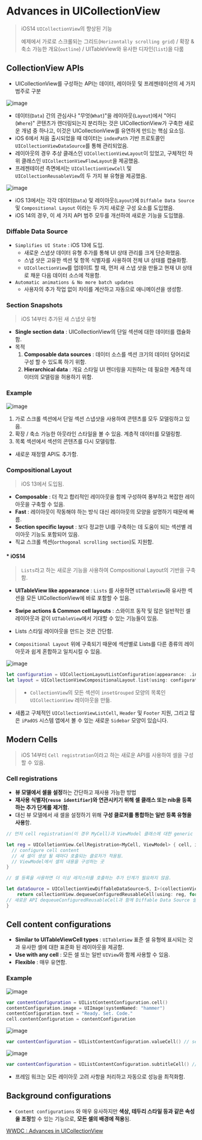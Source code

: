 # Advances in UICollectionView

> iOS14 `UICollectionView`의 향상된 기능
>
> 예제에서 가로로 스크롤되는 그리드(`Horizontally scrolling grid`) / 확장 & 축소 가능한 개요(`outline`) / UITableView와 유사한 디자인(`list`)을 다룸



## CollectionView APIs

* UICollectionView를 구성하는 API는 데이터, 레이아웃 및 프레젠테이션의 세 가지 범주로 구분

![image](https://user-images.githubusercontent.com/12438429/104872070-2a9c9680-5990-11eb-8027-2d64ac1d9a47.png)

* 데이터(`Data`) 간의 관심사나 "무엇(`What`)"을 레이아웃(`Layout`)에서 "어디(`Where`)" 콘텐츠가 렌더링되는지 분리하는 것은 UICollectionView가 구축한 새로운 개념 중 하나고, 이것은 UICollectionView를 유연하게 만드는 핵심 요소임.
* iOS 6에서 처음 출시되었을 때 데이터는 `indexPath` 기반 프로토콜인 `UICollectionViewDataSource`를 통해 관리되었음.
* 레이아웃의 경우 추상 클래스인 `UICollectionViewLayout`이 있었고, 구체적인 하위 클래스인 `UICollectionViewFlowLayout`을 제공했음.
* 프레젠테이션 측면에서는 `UICollectionViewCell` 및 `UICollectionReusableView`의 두 가지 뷰 유형을 제공했음.



![image](https://user-images.githubusercontent.com/12438429/104900221-2c318300-59bf-11eb-8297-21ab35863d16.png)

* iOS 13에서는 각각 데이터(`Data`) 및 레이아웃(`Layout`)에  `Diffable Data Source` 및 `Compositional Layout` 이라는 두 가지 새로운 구성 요소를 도입했음.
* iOS 14의 경우, 이 세 가지 API 범주 모두를 개선하여 새로운 기능을 도입했음.



### Diffable Data Source

* `Simplifies UI State` : iOS 13에 도입. 
  * 새로운 스냅샷 데이터 유형 추가를 통해 UI 상태 관리를 크게 단순화했음.
  * 스냅 샷은 고유한 섹션 및 항목 식별자를 사용하여 전체 UI 상태를 캡슐화함.
  * `UICollectionView`를 업데이트 할 때, 먼저 새 스냅 샷을 만들고 현재 UI 상태로 채운 다음 데이터 소스에 적용함.
* `Automatic animations & No more batch updates`
  * 사용자의 추가 작업 없이 차이를 계산하고 자동으로 애니메이션을 생성함.



### Section Snapshots

> iOS 14부터 추가된 새 스냅샷 유형

* **Single section data** : UICollectionView의 단일 섹션에 대한 데이터를 캡슐화함.
* 목적
  1. **Composable data sources** : 데이터 소스를 섹션 크기의 데이터 덩어리로 구성 할 수 있도록 하기 위함.
  2. **Hierarchical data** : 개요 스타일 UI 렌더링을 지원하는 데 필요한 계층적 데이터의 모델링을 허용하기 위함.



### Example

![image](https://user-images.githubusercontent.com/12438429/105059451-a430a380-5aba-11eb-8c7b-f8e0574d574d.png)

1. 가로 스크롤 섹션에서 단일 섹션 스냅샷을 사용하여 콘텐츠를 모두 모델링하고 있음.
2. 확장 / 축소 가능한 아웃라인 스타일을 볼 수 있음. 계층적 데이터를 모델링함.
3. 목록 섹션에서 섹션의 콘텐츠를 다시 모델링함.

* 새로운 재정렬 API도 추가함.



### Compositional Layout

> iOS 13에서 도입됨.

* **Composable** : 더 작고 합리적인 레이아웃을 함께 구성하여 풍부하고 복잡한 레이아웃을 구축할 수 있음.
* **Fast** : 레이아웃이 작동해야 하는 방식 대신 레이아웃의 모양을 설명하기 때문에 빠름.
* **Section specific layout** : 보다 정교한 UI를 구축하는 데 도움이 되는 섹션별 레이아웃 기능도 포함되어 있음.
* 직교 스크롤 섹션(`orthogonal scrolling section`)도 지원함.



#### * iOS14

>  `Lists`라고 하는 새로운 기능을 사용하여 Compositional Layout의 기반을 구축함.

* **UITableView like appearance** : `Lists` 를 사용하면 `UITableView`와 유사한 섹션을 모든 UICollectionView에 바로 포함할 수 있음.

* **Swipe actions & Common cell layouts** : 스와이프 동작 및 많은 일반적인 셀 레이아웃과 같이 `UITableView`에서 기대할 수 있는 기능들이 있음.

* Lists 스타일 레이아웃을 만드는 것은 간단함.
* `Compositional Layout` 위에 구축되기 때문에 섹션별로 Lists를 다른 종류의 레이아웃과 쉽게 혼합하고 일치시킬 수 있음.



![image](https://user-images.githubusercontent.com/12438429/105063137-b9a7cc80-5abe-11eb-8e46-1dce41c9900c.png)

```swift
let configuration = UICollectionLayoutListConfiguration(appearance: .insetGrouped)
let layout = UICollectionViewCompositionalLayout.list(using: configuration)
```

> * `CollectionView`의 모든 섹션이 `insetGrouped` 모양의 목록인 `UICollectionView` 레이아웃을 만듦.



* 새롭고 구체적인 `UICollectionViewListCell`, `Header` 및 `Footer` 지원, 그리고 많은 `iPadOS` 시스템 앱에서 볼 수 있는 새로운 `Sidebar` 모양이 있습니다.



## Modern Cells

> iOS 14부터 `Cell registration`이라고 하는 새로운 API를 사용하여 셀을 구성할 수 있음.

### Cell registrations

* **뷰 모델에서 셀을 설정**하는 간단하고 재사용 가능한 방법
* **재사용 식별자(`reuse identifier`)와 연관시키기 위해 셀 클래스 또는 nib을 등록하는 추가 단계를 제거함.**
* 대신 뷰 모델에서 새 셀을 설정하기 위해 **구성 클로저를 통합하는 일반 등록 유형을 사용**함.

```swift
// 먼저 cell registration(이 경우 MyCell)과 ViewModel 클래스에 대한 generic cell registration 을 만듦.

let reg = UIColletionView.CellRegistration<MyCell, ViewModel> { cell, indexPath, model in 
  // configure cell content 
  // 새 셀이 생성 될 때마다 호출되는 클로저가 적용됨.
  // ViewModel에서 셀의 내용을 구성하는 곳
}

// 셀 등록을 사용하면 더 이상 레지스터를 호출하는 추가 단계가 필요하지 않음.

let dataSource = UICollectionViewDiffableDataSource<S, I>(collectionView: collectionView) { collectionView, indexPath, item -> UICollectionViewCell in 
	return collectionView.dequeueConfiguredReusableCell(using: reg, for: indexPath, item: item.viewModel)
// 새로운 API dequeueConfiguredReusableCell과 함께 Diffable Data Source 셀 공급자의 셀 등록을 사용
}
```





## Cell content configurations

* **Similar to UITableViewCell types** : `UITableView` 표준 셀 유형에 표시되는 것과 유사한 셀에 대한 표준화 된 레이아웃을 제공함.
* **Use with any cell** : 모든 셀 또는 일반 `UIView`와 함께 사용할 수 있음.
* **Flexible** : 매우 유연함.



### Example

![image](https://user-images.githubusercontent.com/12438429/105066106-f628f780-5ac1-11eb-9d4c-4c3fcb505097.png)

```swift
var contentConfiguration = UIListContentConfiguration.cell() 
contentConfiguration.image = UIImage(systemNamed: "hammer")
contentConfiguration.text = "Ready. Set. Code."
cell.contentConfiguration = contentConfiguration
```



![image](https://user-images.githubusercontent.com/12438429/105066239-0a6cf480-5ac2-11eb-8330-68f47a588b05.png)

```swift
var contentConfiguration = UIListContentConfiguration.valueCell() // second text is on the trailing side of the cell
```



![image](https://user-images.githubusercontent.com/12438429/105066282-1062d580-5ac2-11eb-94bf-e8cc092a91a5.png)

```swift
var contentConfiguration = UIListContentConfiguration.subtitleCell() // secondary text underneath the main text
```

* 프레임 워크는 모든 레이아웃 고려 사항을 처리하고 자동으로 성능을 최적화함.



## Background configurations 

* `Content configurations` 와 매우 유사하지만 **색상, 테두리 스타일 등과 같은 속성을 조정**할 수 있는 기능으로, **모든 셀의 배경에 적용**됨.



[WWDC : Advances in UICollectionView](https://developer.apple.com/videos/play/wwdc2020/10097/)